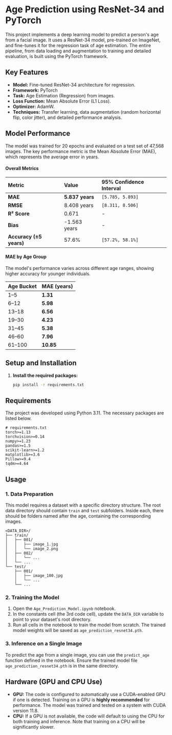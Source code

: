 # Age Prediction using ResNet-34 and PyTorch

This project implements a deep learning model to predict a person's age from a facial image. It uses a ResNet-34 model, pre-trained on ImageNet, and fine-tunes it for the regression task of age estimation. The entire pipeline, from data loading and augmentation to training and detailed evaluation, is built using the PyTorch framework.

## Key Features

- **Model:** Fine-tuned ResNet-34 architecture for regression.
- **Framework:** PyTorch
- **Task:** Age Estimation (Regression) from images.
- **Loss Function:** Mean Absolute Error (L1 Loss).
- **Optimizer:** AdamW.
- **Techniques:** Transfer learning, data augmentation (random horizontal flip, color jitter), and detailed performance analysis.

## Model Performance

The model was trained for 20 epochs and evaluated on a test set of 47,568 images. The key performance metric is the Mean Absolute Error (MAE), which represents the average error in years.

#### Overall Metrics

| Metric | Value | 95% Confidence Interval |
| :--- | :--- |:---|
| **MAE** | **5.837 years** | `[5.785, 5.893]` |
| **RMSE** | 8.408 years | `[8.311, 8.506]` |
| **R² Score** | 0.671 | - |
| **Bias** | -1.563 years | - |
| **Accuracy (±5 years)** | 57.6% | `[57.2%, 58.1%]` |

#### MAE by Age Group

The model's performance varies across different age ranges, showing higher accuracy for younger individuals.

| Age Bucket | MAE (years) |
| :--- | :--- |
| 1–5 | **1.31** |
| 6–12 | **5.98** |
| 13–18 | **6.56** |
| 19–30 | **4.23** |
| 31–45 | **5.38** |
| 46–60 | **7.96** |
| 61–100 | **10.85** |

## Setup and Installation

1.  **Install the required packages:**
    ```bash
    pip install -r requirements.txt
    ```

## Requirements

The project was developed using Python 3.11. The necessary packages are listed below.

```
# requirements.txt
torch>=1.13
torchvision>=0.14
numpy>=1.23
pandas>=1.5
scikit-learn>=1.2
matplotlib>=3.6
Pillow>=9.4
tqdm>=4.64
```

## Usage

### 1. Data Preparation

This model requires a dataset with a specific directory structure. The root data directory should contain `train` and `test` subfolders. Inside each, there should be folders named after the age, containing the corresponding images.

```
<DATA_DIR>/
├── train/
│   ├── 001/
│   │   ├── image_1.jpg
│   │   └── image_2.png
│   ├── 002/
│   │   └── ...
│   └── ...
└── test/
    ├── 001/
    │   ├── image_100.jpg
    │   └── ...
    └── ...
```

### 2. Training the Model

1.  Open the `Age_Prediction_Model.ipynb` notebook.
2.  In the constants cell (the 3rd code cell), update the `DATA_DIR` variable to point to your dataset's root directory.
3.  Run all cells in the notebook to train the model from scratch. The trained model weights will be saved as `age_prediction_resnet34.pth`.

### 3. Inference on a Single Image

To predict the age from a single image, you can use the `predict_age` function defined in the notebook. Ensure the trained model file `age_prediction_resnet34.pth` is in the same directory.

## Hardware (GPU and CPU Use)

-   **GPU:** The code is configured to automatically use a CUDA-enabled GPU if one is detected. Training on a GPU is **highly recommended** for performance. The model was trained and tested on a system with CUDA version 11.8.
-   **CPU:** If a GPU is not available, the code will default to using the CPU for both training and inference. Note that training on a CPU will be significantly slower.

